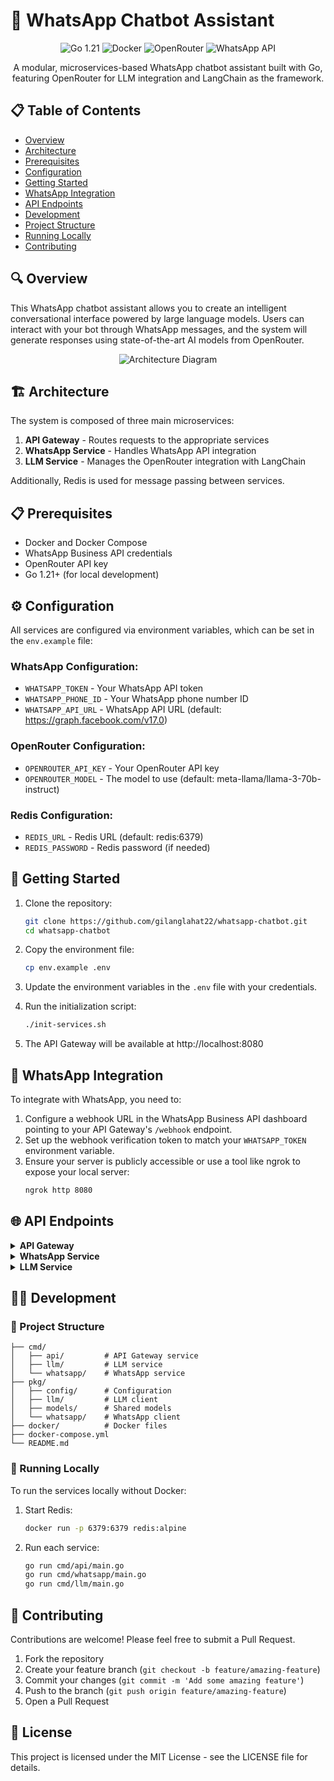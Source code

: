 # 🤖 WhatsApp Chatbot Assistant

<p align="center">
  <img src="https://img.shields.io/badge/Go-1.21-00ADD8?style=for-the-badge&logo=go" alt="Go 1.21" />
  <img src="https://img.shields.io/badge/Docker-Containerized-2496ED?style=for-the-badge&logo=docker" alt="Docker" />
  <img src="https://img.shields.io/badge/OpenRouter-AI_Integration-007ACC?style=for-the-badge" alt="OpenRouter" />
  <img src="https://img.shields.io/badge/WhatsApp-API-25D366?style=for-the-badge&logo=whatsapp" alt="WhatsApp API" />
</p>

<p align="center">
  A modular, microservices-based WhatsApp chatbot assistant built with Go, featuring OpenRouter for LLM integration and LangChain as the framework.
</p>

## 📋 Table of Contents

- [Overview](#-overview)
- [Architecture](#-architecture)
- [Prerequisites](#-prerequisites)
- [Configuration](#-configuration)
- [Getting Started](#-getting-started)
- [WhatsApp Integration](#-whatsapp-integration)
- [API Endpoints](#-api-endpoints)
- [Development](#-development)
- [Project Structure](#-project-structure)
- [Running Locally](#-running-locally)
- [Contributing](#-contributing)

## 🔍 Overview

This WhatsApp chatbot assistant allows you to create an intelligent conversational interface powered by large language models. Users can interact with your bot through WhatsApp messages, and the system will generate responses using state-of-the-art AI models from OpenRouter.

<p align="center">
  <img src="https://kroki.io/plantuml/svg/eNp1kk9PwzAMxb_KKSfQNDSOXBBiEoyNgSbEaWi3OGqaJfnD1lbo0-88b1qLQObkl_c8_-wrZqFRJLWgiY6NIcUTY1wm4XazXuEhyvhx4PnkMGnojGQUHLQDR0rqmD7rIMp4qlitSHn-gQdvvT0tp4fDYVbvq1k59dzZLG4Hnx52xhtYKJv1KgfT9JVPnVHSYOct6UwNGLakpMUOe-uMh96YA8qPi8MfAM4dkK-6dJDXAYURzILwGD1H1tSIQA-eB2P9BXZQ0sMjjyTHDvFMv-Hfwb2DUyj9o_gIBhHtgPw4YFkOGBkO1sJeOo78-mCVPc_f3Cj3xfS_9dSFo9bynO5IkqVomTWCsqBF9YkTqz7ldUIFB8qVvCQfvNcTlrI80Yn9W6O9rBuphEG8Tnt7IfNiDEoY8jDp8T-5UMxvqWnlJahLUuRK9HlucGLBiIv60h0TcqcY-fYLRY8Xbw" alt="Architecture Diagram" />
</p>

## 🏗 Architecture

The system is composed of three main microservices:

1. **API Gateway** - Routes requests to the appropriate services
2. **WhatsApp Service** - Handles WhatsApp API integration
3. **LLM Service** - Manages the OpenRouter integration with LangChain

Additionally, Redis is used for message passing between services.

## 📋 Prerequisites

- Docker and Docker Compose
- WhatsApp Business API credentials
- OpenRouter API key
- Go 1.21+ (for local development)

## ⚙️ Configuration

All services are configured via environment variables, which can be set in the `env.example` file:

### WhatsApp Configuration:
- `WHATSAPP_TOKEN` - Your WhatsApp API token
- `WHATSAPP_PHONE_ID` - Your WhatsApp phone number ID
- `WHATSAPP_API_URL` - WhatsApp API URL (default: https://graph.facebook.com/v17.0)

### OpenRouter Configuration:
- `OPENROUTER_API_KEY` - Your OpenRouter API key
- `OPENROUTER_MODEL` - The model to use (default: meta-llama/llama-3-70b-instruct)

### Redis Configuration:
- `REDIS_URL` - Redis URL (default: redis:6379)
- `REDIS_PASSWORD` - Redis password (if needed)

## 🚀 Getting Started

1. Clone the repository:
   ```bash
   git clone https://github.com/gilanglahat22/whatsapp-chatbot.git
   cd whatsapp-chatbot
   ```

2. Copy the environment file:
   ```bash
   cp env.example .env
   ```

3. Update the environment variables in the `.env` file with your credentials.

4. Run the initialization script:
   ```bash
   ./init-services.sh
   ```

5. The API Gateway will be available at http://localhost:8080

## 💬 WhatsApp Integration

To integrate with WhatsApp, you need to:

1. Configure a webhook URL in the WhatsApp Business API dashboard pointing to your API Gateway's `/webhook` endpoint.
2. Set up the webhook verification token to match your `WHATSAPP_TOKEN` environment variable.
3. Ensure your server is publicly accessible or use a tool like ngrok to expose your local server:
   ```bash
   ngrok http 8080
   ```

## 🌐 API Endpoints

<details>
<summary><b>API Gateway</b></summary>

- `GET /health` - Health check endpoint
- `GET /webhook` - WhatsApp webhook verification
- `POST /webhook` - WhatsApp message webhook
- `POST /generate` - LLM message generation
</details>

<details>
<summary><b>WhatsApp Service</b></summary>

- `GET /webhook` - WhatsApp webhook verification
- `POST /webhook` - WhatsApp message webhook
- `GET /health` - Health check endpoint
</details>

<details>
<summary><b>LLM Service</b></summary>

- `GET /health` - Health check endpoint
- `POST /generate` - LLM message generation
</details>

## 👨‍💻 Development

### 📁 Project Structure
```
├── cmd/
│   ├── api/         # API Gateway service
│   ├── llm/         # LLM service
│   └── whatsapp/    # WhatsApp service
├── pkg/
│   ├── config/      # Configuration
│   ├── llm/         # LLM client
│   ├── models/      # Shared models
│   └── whatsapp/    # WhatsApp client
├── docker/          # Docker files
├── docker-compose.yml
└── README.md
```

### 🔧 Running Locally

To run the services locally without Docker:

1. Start Redis:
   ```bash
   docker run -p 6379:6379 redis:alpine
   ```

2. Run each service:
   ```bash
   go run cmd/api/main.go
   go run cmd/whatsapp/main.go
   go run cmd/llm/main.go
   ```

## 🤝 Contributing

Contributions are welcome! Please feel free to submit a Pull Request.

1. Fork the repository
2. Create your feature branch (`git checkout -b feature/amazing-feature`)
3. Commit your changes (`git commit -m 'Add some amazing feature'`)
4. Push to the branch (`git push origin feature/amazing-feature`)
5. Open a Pull Request

## 📜 License

This project is licensed under the MIT License - see the LICENSE file for details.